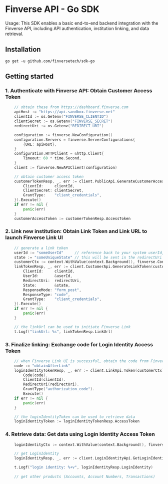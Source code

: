 # Finverse API - Go SDK 
Usage: This SDK enables a basic end-to-end backend integration with the Finverse API, including API authentication, institution linking, and data retrieval.

## Installation
```
go get -u github.com/finversetech/sdk-go
```


## Getting started

### 1. Authenticate with Finverse API: Obtain Customer Access Token
```go
	// obtain these from https://dashboard.finverse.com
	apiHost := "https://api.sandbox.finverse.net"
	clientId := os.Getenv("FINVERSE_CLIENTID")
	clientSecret := os.Getenv("FINVERSE_SECRET")
	redirectUri := os.Getenv("REDIRECT_URI")

	configuration := finverse.NewConfiguration()
	configuration.Servers = finverse.ServerConfigurations{
		{URL: apiHost},
	}
	configuration.HTTPClient = &http.Client{
		Timeout: 60 * time.Second,
	}
	client := finverse.NewAPIClient(configuration)

	// obtain customer access token
	customerTokenResp, _, err := client.PublicApi.GenerateCustomerAccessToken(ctx).TokenRequest(finverse.TokenRequest{
		ClientId:     clientId,
		ClientSecret: clientSecret,
		GrantType:    "client_credentials",
	}).Execute()
	if err != nil {
		panic(err)
	}
	customerAccessToken := customerTokenResp.AccessToken
```

### 2. Link new institution: Obtain Link Token and Link URL to launch Finverse Link UI
```go
	// generate a link token
	userId := "someUserId"     // reference back to your system userId, finverse does not use this
	state := "someUniqueState" // this will be sent in the redirectUri callback, can be used to identify the state
	customerCtx := context.WithValue(context.Background(), finverse.ContextAccessToken, customerAccessToken)
	linkTokenResp, _, err := client.CustomerApi.GenerateLinkToken(customerCtx).LinkTokenRequest(finverse.LinkTokenRequest{
		ClientId:     clientId,
		UserId:       &userId,
		RedirectUri:  redirectUri,
		State:        &state,
		ResponseMode: "form_post",
		ResponseType: "code",
		GrantType:    "client_credentials",
	}).Execute()
	if err != nil {
		panic(err)
	}

	// the linkUrl can be used to initiate Finverse Link
	t.Logf("linkUrl: %s", linkTokenResp.LinkUrl)
```

### 3. Finalize linking: Exchange code for Login Identity Access Token
```go
	// when Finverse Link UI is successful, obtain the code from Finverse Link and exchange it for a Login Identity Access Token
	code := "obtainAfterLink"
	loginIdentityTokenResp, _, err := client.LinkApi.Token(customerCtx).
		Code(code).
		ClientId(clientId).
		RedirectUri(redirectUri).
		GrantType("authorization_code").
		Execute()
	if err != nil {
		panic(err)
	}

	// the loginIdentityToken can be used to retrieve data
	loginIdentityToken := loginIdentityTokenResp.AccessToken
```

### 4. Retrieve data: Get data using Login Identity Access Token
```go
	loginIdentityCtx := context.WithValue(context.Background(), finverse.ContextAccessToken, loginIdentityToken)

	// get LoginIdentity
	loginIdentityResp, _, err := client.LoginIdentityApi.GetLoginIdentity(loginIdentityCtx).Execute()

	t.Logf("login identity: %+v", loginIdentityResp.LoginIdentity)
	
	// get other products (Accounts, Account Numbers, Transactions)
```
